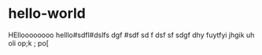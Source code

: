 # hello-world

HElloooooooo
helllo#sdfl#dslfs
dgf
#sdf
sd
f
dsf
sf
sdgf
dhy
fuytfyi
jhgik
uh
oli
op;k
;
po[
